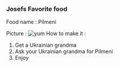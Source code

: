 ### Josefs Favorite food
Food name : Pilmeni

Picture : ![yum](https://encrypted-tbn0.gstatic.com/images?q=tbn:ANd9GcT_K90iPzGrG4LenG_ekGGU-QXp0gxMYj8amA&s)
How to make it :
1. Get a Ukrainian grandma
2. Ask your Ukrainian grandma for Pilmeni
3. Enjoy
